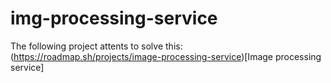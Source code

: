 # img-processing-service

The following project attents to solve this: (https://roadmap.sh/projects/image-processing-service)[Image processing service]
